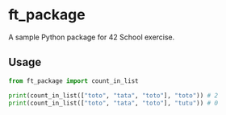# ft_package

A sample Python package for 42 School exercise.

## Usage
```python
from ft_package import count_in_list

print(count_in_list(["toto", "tata", "toto"], "toto")) # 2
print(count_in_list(["toto", "tata", "toto"], "tutu")) # 0
